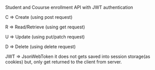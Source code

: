 Student and Couurse enrollment API with JWT authentication

C => Create		(using post request)

R => Read/Retrieve	(using get request)

U => Update		(using put/patch request)

D => Delete 		(using delete request)

JWT => JsonWebToken
	it does not gets saved into session storage(as cookies) but, only get returned to the client from server.
